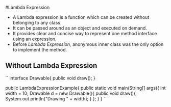 #Lambda Expression
* A Lambda expression is a function which can be created without belonging to any class.
* It can be passed around as an object and executed on demand.
* It provides clear and concise way to represent one method interface using an expression.
* Before _Lambda Expression,_ anonymous inner class was the only option to implement the method.

## Without Lambda Expression
``
interface Drawable{
  public void draw();
}

public LambdaExpressionExample{
  public static void main(String[] args){
    int width = 10;
    Drawable d = new Drawable(){
       public void draw(){
        System.out.println("Drawing " + width);
       }
    };
  }
}
``
